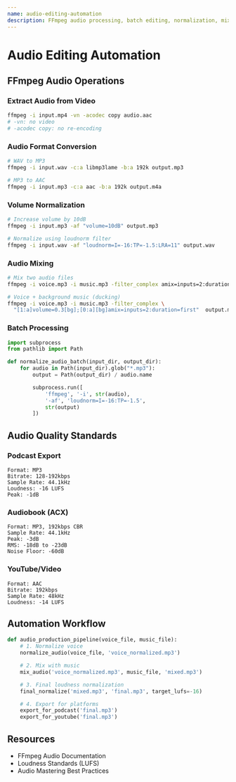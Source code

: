 ```yaml
---
name: audio-editing-automation
description: FFmpeg audio processing, batch editing, normalization, mixing, and automated audio production workflows. Use when processing audio at scale, automating editing tasks, or building audio pipelines.
---
```


# Audio Editing Automation

## FFmpeg Audio Operations

### Extract Audio from Video

```bash
ffmpeg -i input.mp4 -vn -acodec copy audio.aac
# -vn: no video
# -acodec copy: no re-encoding
```

### Audio Format Conversion

```bash
# WAV to MP3
ffmpeg -i input.wav -c:a libmp3lame -b:a 192k output.mp3

# MP3 to AAC
ffmpeg -i input.mp3 -c:a aac -b:a 192k output.m4a
```

### Volume Normalization

```bash
# Increase volume by 10dB
ffmpeg -i input.mp3 -af "volume=10dB" output.mp3

# Normalize using loudnorm filter
ffmpeg -i input.wav -af "loudnorm=I=-16:TP=-1.5:LRA=11" output.wav
```

### Audio Mixing

```bash
# Mix two audio files
ffmpeg -i voice.mp3 -i music.mp3 -filter_complex amix=inputs=2:duration=longest output.mp3

# Voice + background music (ducking)
ffmpeg -i voice.mp3 -i music.mp3 -filter_complex \
  "[1:a]volume=0.3[bg];[0:a][bg]amix=inputs=2:duration=first"  output.mp3
```

### Batch Processing

```python
import subprocess
from pathlib import Path

def normalize_audio_batch(input_dir, output_dir):
    for audio in Path(input_dir).glob("*.mp3"):
        output = Path(output_dir) / audio.name

        subprocess.run([
            'ffmpeg', '-i', str(audio),
            '-af', 'loudnorm=I=-16:TP=-1.5',
            str(output)
        ])
```

## Audio Quality Standards

### Podcast Export

```
Format: MP3
Bitrate: 128-192kbps
Sample Rate: 44.1kHz
Loudness: -16 LUFS
Peak: -1dB
```

### Audiobook (ACX)

```
Format: MP3, 192kbps CBR
Sample Rate: 44.1kHz
Peak: -3dB
RMS: -18dB to -23dB
Noise Floor: -60dB
```

### YouTube/Video

```
Format: AAC
Bitrate: 192kbps
Sample Rate: 48kHz
Loudness: -14 LUFS
```

## Automation Workflow

```python
def audio_production_pipeline(voice_file, music_file):
    # 1. Normalize voice
    normalize_audio(voice_file, 'voice_normalized.mp3')

    # 2. Mix with music
    mix_audio('voice_normalized.mp3', music_file, 'mixed.mp3')

    # 3. Final loudness normalization
    final_normalize('mixed.mp3', 'final.mp3', target_lufs=-16)

    # 4. Export for platforms
    export_for_podcast('final.mp3')
    export_for_youtube('final.mp3')
```

## Resources

- FFmpeg Audio Documentation
- Loudness Standards (LUFS)
- Audio Mastering Best Practices
